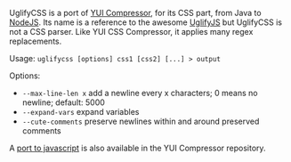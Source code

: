 UglifyCSS is a port of [YUI Compressor](https://github.com/yui/yuicompressor), for its CSS part, from Java to [NodeJS](http://nodejs.org). Its name is a reference to the awesome [UglifyJS](https://github.com/mishoo/UglifyJS) but UglifyCSS is not a CSS parser. Like YUI CSS Compressor, it applies many regex replacements.

Usage: `uglifycss [options] css1 [css2] [...] > output`

Options:

* `--max-line-len x` add a newline every x characters; 0 means no newline; default: 5000
* `--expand-vars` expand variables
* `--cute-comments` preserve newlines within and around preserved comments

A [port to javascript](https://github.com/yui/yuicompressor/blob/master/ports/js/cssmin.js) is also available in the YUI Compressor repository.
